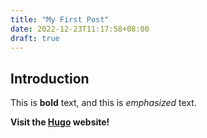 ```yaml
---
title: "My First Post"
date: 2022-12-23T11:17:58+08:00
draft: true
---
```

## Introduction

This is **bold** text, and this is *emphasized* text.

**Visit the [Hugo](https://gohugo.io) website!**
